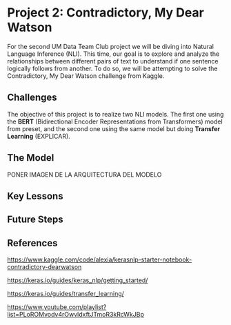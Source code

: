 # Project 2: Contradictory, My Dear Watson

For the second UM Data Team Club project we will be diving into Natural Language Inference (NLI). This time, our goal is to explore and analyze the relationships between different pairs of text to understand if one sentence logically follows from another. To do so, we will be attempting to solve the Contradictory, My Dear Watson challenge from Kaggle.

## Challenges
The objective of this project is to realize two NLI models. The first one using the **BERT** (Bidirectional Encoder Representations from Transformers) model from preset, and the second one using the same model but doing **Transfer Learning** (EXPLICAR).

## The Model
PONER IMAGEN DE LA ARQUITECTURA DEL MODELO

## Key Lessons

## Future Steps

## References

https://www.kaggle.com/code/alexia/kerasnlp-starter-notebook-contradictory-dearwatson

https://keras.io/guides/keras_nlp/getting_started/

https://keras.io/guides/transfer_learning/

https://www.youtube.com/playlist?list=PLoROMvodv4rOwvldxftJTmoR3kRcWkJBp
